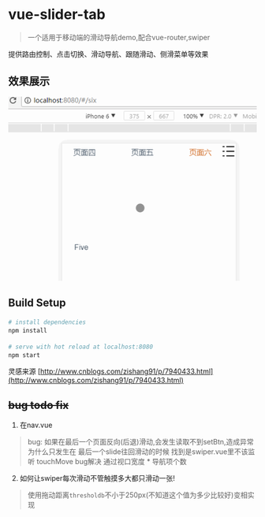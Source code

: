 # vue-slider-tab

> 一个适用于移动端的滑动导航demo,配合vue-router,swiper

提供路由控制、点击切换、滑动导航、跟随滑动、侧滑菜单等效果

## 效果展示

![mobileslidenav](https://github.com/Xioqua/mobileslidenav/blob/master/screenshots/mobileslidenav.gif?raw=true)

## Build Setup

``` bash
# install dependencies
npm install

# serve with hot reload at localhost:8080
npm start

```

灵感来源 [http://www.cnblogs.com/zishang91/p/7940433.html](http://www.cnblogs.com/zishang91/p/7940433.html)

## <del>bug todo fix</del>

1. 在nav.vue
 
 > bug: 如果在最后一个页面反向(后退)滑动,会发生读取不到setBtn,造成异常
 > 为什么只发生在 最后一个slide往回滑动的时候 找到是swiper.vue里不该监听 touchMove
 > bug解决 通过视口宽度 * 导航项个数

 2. 如何让swiper每次滑动不管触摸多大都只滑动一张!

 > 使用拖动距离`thresholdb`不小于250px(不知道这个值为多少比较好)变相实现